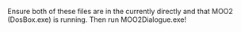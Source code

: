 Ensure both of these files are in the currently directly and that MOO2 (DosBox.exe) is running. Then run MOO2Dialogue.exe!
